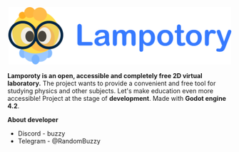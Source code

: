 <p align="center">
	<img src="assets/logo/logo4.png" width="500" alt="Lampotory logo">
</p>

**Lamporoty is an open, accessible and completely free 2D virtual laboratory.**
The project wants to provide a convenient and free tool for studying physics and other subjects.
Let's make education even more accessible! Project at the stage of **development**. Made with **Godot engine 4.2**.

****About developer****
* Discord - buzzy
* Telegram - @RandomBuzzy
